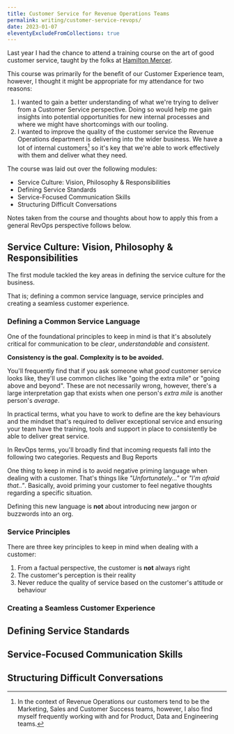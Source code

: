 ```yaml
---
title: Customer Service for Revenue Operations Teams
permalink: writing/customer-service-revops/
date: 2023-01-07
eleventyExcludeFromCollections: true
---
```



Last year I had the chance to attend a training course on the art of good customer service, taught by the folks at [Hamilton Mercer](https://hamiltonmercer.co.uk/).

This course was primarily for the benefit of our Customer Experience team, however, I thought it might be appropriate for my attendance for two reasons:

1. I wanted to gain a better understanding of what we're trying to deliver from a Customer Service perspective. Doing so would help me gain insights into potential opportunities for new internal processes and where we might have shortcomings with our tooling.
2. I wanted to improve the quality of the customer service the Revenue Operations department is delivering into the wider business. We have a lot of internal customers[^customers] so it's key that we're able to work effectively with them and deliver what they need.

The course was laid out over the following modules:

* Service Culture: Vision, Philosophy & Responsibilities
* Defining Service Standards
* Service-Focused Communication Skills
* Structuring Difficult Conversations

Notes taken from the course and thoughts about how to apply this from a general RevOps perspective follows below.

## Service Culture: Vision, Philosophy & Responsibilities

The first module tackled the key areas in defining the service culture for the business.

That is; defining a common service language, service principles and creating a seamless customer experience.

### Defining a Common Service Language

One of the foundational principles to keep in mind is that it's absolutely critical for communication to be *clear*, *understandable* and *consistent*.

**Consistency is the goal. Complexity is to be avoided.**

You'll frequently find that if you ask someone what *good* customer service looks like, they'll use common cliches like "going the extra mile" or "going above and beyond". These are not necessarily wrong, however, there's a large interpretation gap that exists when one person's *extra mile* is another person's *average*.

In practical terms, what you have to work to define are the key behaviours and the mindset that's required to deliver exceptional service and ensuring your team have the training, tools and support in place to consistently be able to deliver great service.

In RevOps terms, you'll broadly find that incoming requests fall into the following two categories. Requests and Bug Reports

One thing to keep in mind is to avoid negative priming language when dealing with a customer. That's things like *"Unfortunately..."* or *"I'm afraid that.."*. Basically, avoid priming your customer to feel negative thoughts regarding a specific situation.

Defining this new language is **not** about introducing new jargon or buzzwords into an org.

### Service Principles

There are three key principles to keep in mind when dealing with a customer:

1. From a factual perspective, the customer is **not** always right
2. The customer's perception is their reality
3. Never reduce the quality of service based on the customer's attitude or behaviour

### Creating a Seamless Customer Experience

## Defining Service Standards
## Service-Focused Communication Skills
## Structuring Difficult Conversations

[^customers]: In the context of Revenue Operations our customers tend to be the Marketing, Sales and Customer Success teams, however, I also find myself frequently working with and for Product, Data and Engineering teams.

